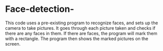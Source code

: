 # Face-detection-
This code uses a pre-existing program to recognize faces, and sets up the camera to take pictures. It goes through each picture taken and checks if there are any faces in them. If there are faces, the program will mark them with a rectangle. The program then shows the marked pictures on the screen.
